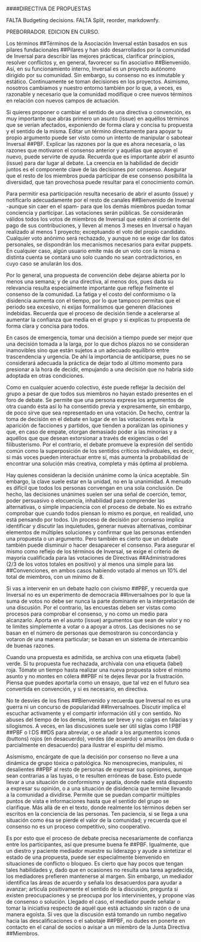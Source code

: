 ####DIRECTIVA DE PROPUESTAS

FALTA Budgeting decisions. 
FALTA Split, reorder, markdownfy.

PREBORRADOR. EDICION EN CURSO.

Los términos ##Términos de la Asociación Inversal están basados en sus pilares fundacionales ##Pilares y han sido desarrollados por la comunidad de Inversal para describir las mejores prácticas, clarificar principios, resolver conflictos y, en general, favorecer su fin asociativo ##Bienvenido. Así, en su funcionamiento interno, Inversal es un proyecto autónomo dirigido por su comunidad. Sin embargo, su consenso no es inmutable y estático. Continuamente se toman decisiones en los proyectos. Asimismo, nosotros cambiamos y nuestro entorno también por lo que, a veces, es razonable y necesario que la comunidad modifique o cree nuevos términos en relación con nuevos campos de actuación.

Si quieres proponer o cambiar el sentido de una directiva o convención, es muy importante que abras primero un asunto (issue) en aquéllos términos que se verían afectados, exponiendo de forma clara y concisa tu propuesta y el sentido de la misma. Editar un término directamente para apoyar tu propio argumento puede ser visto como un intento de manipular o sabotear Inversal ##PBF. Explicar las razones por la que es ahora necesaria, o las razones que motivaron el consenso anterior y aquéllas que apoyan el nuevo, puede servirte de ayuda. Recuerda que es importante abrir el asunto (issue) para dar lugar al debate. La creencia en la habilidad de decidir juntos es el componente clave de las decisiones por consenso. Asegurar que el resto de los miembros pueda participar de ese consenso posibilita la diversidad, que tan provechosa puede resultar para el conocimiento común.

Para permitir esa participación resulta necesario de abrir el asunto (issue) y notificarlo adecuadamente por el resto de canales ##Bienvenido de Inversal -aunque sin caer en el spam- para que los demás miembros puedan tomar conciencia y participar.  Las votaciones serán públicas. Se considerarán válidos todos los votos de miembros de Inversal que estén al corriente del pago de sus contribuciones, y lleven al menos 3 meses en Inversal o hayan realizado al menos 1 proyecto; exceptuando el voto del propio candidato. Cualquier voto anónimo será rechazado, y aunque no se exige dar los datos personales, se dispondrán los mecanismos necesarios para evitar puppets. En cualquier caso, algún usuario emite más de un voto con la misma o distinta cuenta se contará uno solo cuando no sean contradictorios, en cuyo caso se anularán los dos. 

Por lo general, una propuesta de convención debe dejarse abierta por lo menos una semana; y de una directiva, al menos dos, pues dada su relevancia resulta especialmente importante que refleje fielmente el consenso de la comunidad. La fatiga y el costo del conformismo o la disidencia aumenta con el tiempo, por lo que tampoco permitas que el periodo sea excesivo, ni exijas formalismos que generen dilaciones indebidas. Recuerda que el proceso de decisión tiende a acelerarse al aumentar la confianza que media en el grupo y si explicas tu propuesta de forma clara y concisa para todos.

En casos de emergencia, tomar una decisión a tiempo puede ser mejor que una decisión tomada a la larga, por lo que dichos plazos no se consideran inamovibles sino que están sujetos a un adecuado equilibrio entre trascendencia y urgencia. De ahí la importancia de anticiparse, pues no se considerará adecuada la práctica de dejar todo al último momento para presionar a la hora de decidir, empujando a una decisión que no habría sido adoptada en otras condiciones.

Como en cualquier acuerdo colectivo, éste puede reflejar la decisión del grupo a pesar de que todos sus miembros no hayan estado presentes en el foro de debate. Se permite que una persona exprese los argumentos de otra cuando ésta así lo ha consentido previa y expresamente, sin embargo, de poco sirve que sea representado en una votación. De hecho, centrar la toma de decisión en el debate en lugar de en las votaciones evita la aparición de facciones y partidos, que tienden a poralizan las opiniones y que, en caso de empate, otorgan demasiado poder a las minorías y a aquéllos que que desean extorsionar a través de exigencias o del filibusterismo. Por el contrario, el debate promueve la expresión del sentido común como la superposición de los sentidos críticos individuales, es decir, si más voces pueden interactuar entre sí, más aumenta la probabilidad de encontrar una solución más creativa, completa y más óptima al problema. 

Hay quienes consideran la decisión unánime como la única aceptable. Sin embargo, la clave suele estar en la unidad, no en la unanimidad. A menudo es difícil que todos los personas convengan en una sola conclusión. De hecho, las decisiones unánimes suelen ser una señal de coerción, temor, poder persuasivo o elocuencia, inhabilidad para comprender las alternativas, o simple impaciencia con el proceso de debate. No es extraño comprobar que cuando todos piensan lo mismo es porque, en realidad, uno está pensando por todos. Un proceso de decisión por consenso implica identificar y discutir las inquietudes, generar nuevas alternativas, combinar elementos de múltiples soluciones y confirmar que las personas entienden una propuesta o un argumento. Pero también es cierto que un debate también puede disminuir o hacer desaparecer el consenso. Para asegurar el mismo como reflejo de los términos de Inversal, se exige el criterio de mayoría cualificada para las votaciones de Directivas ##Administradores (2/3 de los votos totales en positivo) y al menos una simple para las ##Convenciones, en ambos casos habiendo votado al menos un 10% del total de miembros, con un mínimo de 8.

Si vas a intervenir en un debate hazlo con civismo ##PBF, y recuerda que Inversal no es un experimento de democracia ##Inversalnoes por lo que la suma de votos no debe ser nunca la parte dominante en la interpretación de una discusión. Por el contrario, las encuestas deben ser vistas como procesos para comprobar el consenso, y no como un medio para alcanzarlo. Aporta en el asunto (issue) argumentos que sean de valor y no te limites simplemente a votar o a apoyar a otros. Las decisiones no se basan en el número de personas que demostraron su concordancia y votaron de una manera particular; se basan en un sistema de intercambio de buenas razones.

Cuando una propuesta es admitida, se archiva con una etiqueta (label) verde. Si tu propuesta fue rechazada, archívala con una etiqueta (label) roja. Tómate un tiempo hasta realizar una nueva propuesta sobre el mismo asunto y no montes en cólera ##PBF ni te dejes llevar por la frustración. Piensa que puedes aportarla como un ensayo, que tal vez en el futuro sea convertida en convención, y si es necesario, en directiva.

No te desvíes de los fines ##Bienvenido y recuerda que Inversal no es una guerra ni un concurso de popularidad ##Inversalnoes. Discutir implica el escuchar activamente y el compartir información útil y con sentido. No abuses del tiempo de los demás, intenta ser breve y no caigas en falacias y silogismos. A veces, en las discusiones suele ser útil siglas como I:PBF ##PBF o I:DS ##DS para abreviar, o se añadir a los argumentos iconos (buttons) rojos (en desacuerdo), verdes (de acuerdo) o amarillos (en duda o parcialmente en desacuerdo) para ilustrar el espíritu del mismo.

Asísmismo, encárgate de que la decisión por consenso no lleve a una dinámica de grupo tóxica o patológica. No menosprecies, manipules, ni desalientes ##PBF al resto de personas de expresar sus opiniones, aunque sean contrarias a las tuyas, o te resulten erróneas de base. Esto puede llevar a una situación de conformismo y apatía, donde nadie está dispuesto a expresar su opinión, o a una situación de disidencia que termine llevando a la comunidad a dividirse. Permite que se puedan compartir múltiples puntos de vista e informaciones hasta que el sentido del grupo se clarifique. Más allá de en el texto, donde realmente los términos deben ser escritos en la conciencia de las personas. Ten paciencia, si se llega a una situación como ésa se pierde el valor de la comunidad; y recuerda que el consenso no es un proceso competitivo, sino cooperativo.

Es por esto que el proceso de debate precisa necesariamente de confianza entre los participantes, así que presume buena fe ##PBF. Igualmente, que un diestro y paciente mediador muestre su liderazgo y ayude a sintetizar el estado de una propuesta, puede ser especialmente bienvenido en situaciones de conflicto o bloqueo. Es cierto que hay pocos que tengan tales habilidades y, dado que en ocasiones no resulta una tarea agradecida, los mediadores prefieren mantenerse al margen. Sin embargo, un mediador identifica las áreas de acuerdo y señala los desacuerdos para ayudar a avanzar; articula positivamente el sentido de la discusión, pregunta si existen preocupaciones y se preocupa por los intervinientes, y propone vías de consenso o solución. Llegado el caso, el mediador puede señalar o tomar la iniciativa respecto de aquél que está actuando sin razón o de una manera egoísta. Si ves que la discusión está tomando un rumbo negativo hacia las descalificaciones o el sabotaje ##PBF, no dudes en ponerte en contacto en el canal de socios o avisar a un miembro de la Junta Directiva ##Miembros.
